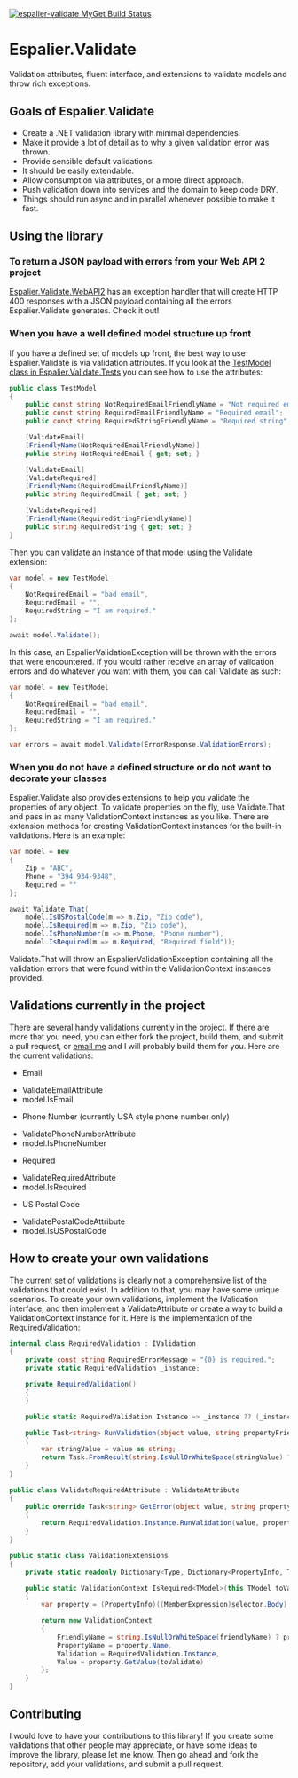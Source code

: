 [![espalier-validate MyGet Build Status](https://www.myget.org/BuildSource/Badge/espalier-validate?identifier=46603932-4c46-4d55-9ce5-b5bcb628ac47)](https://www.myget.org/)

# Espalier.Validate

Validation attributes, fluent interface, and extensions to validate models and throw rich exceptions.

## Goals of Espalier.Validate

* Create a .NET validation library with minimal dependencies.
* Make it provide a lot of detail as to why a given validation error was thrown.
* Provide sensible default validations.
* It should be easily extendable.
* Allow consumption via attributes, or a more direct approach.
* Push validation down into services and the domain to keep code DRY.
* Things should run async and in parallel whenever possible to make it fast.

## Using the library

### To return a JSON payload with errors from your Web API 2 project

[Espalier.Validate.WebAPI2](//github.com/jeremeevans/Espalier.Validate.WebAPI2) has an exception handler that will create HTTP 400 responses with a JSON payload containing all the errors Espalier.Validate generates. Check it out!

### When you have a well defined model structure up front

If you have a defined set of models up front, the best way to use Espalier.Validate is via validation attributes. If you look at the [TestModel class in Espalier.Validate.Tests](//github.com/jeremeevans/Espalier.Validate/blob/master/Espalier.Validate.Tests/ExtensionTests/TestModel.cs) you can see how to use the attributes:

```csharp
public class TestModel
{
    public const string NotRequiredEmailFriendlyName = "Not required email";
    public const string RequiredEmailFriendlyName = "Required email";
    public const string RequiredStringFriendlyName = "Required string";

    [ValidateEmail]
    [FriendlyName(NotRequiredEmailFriendlyName)]
    public string NotRequiredEmail { get; set; }

    [ValidateEmail]
    [ValidateRequired]
    [FriendlyName(RequiredEmailFriendlyName)]
    public string RequiredEmail { get; set; }

    [ValidateRequired]
    [FriendlyName(RequiredStringFriendlyName)]
    public string RequiredString { get; set; }
}
```

Then you can validate an instance of that model using the Validate extension:

```csharp
var model = new TestModel
{
    NotRequiredEmail = "bad email",
    RequiredEmail = "",
    RequiredString = "I am required."
};

await model.Validate();
```

In this case, an EspalierValidationException will be thrown with the errors that were encountered. If you would rather receive an array of validation errors and do whatever you want with them, you can call Validate as such:

```csharp
var model = new TestModel
{
    NotRequiredEmail = "bad email",
    RequiredEmail = "",
    RequiredString = "I am required."
};

var errors = await model.Validate(ErrorResponse.ValidationErrors);
```

### When you do not have a defined structure or do not want to decorate your classes

Espalier.Validate also provides extensions to help you validate the properties of any object. To validate properties on the fly, use Validate.That and pass in as many ValidationContext instances as you like. There are extension methods for creating ValidationContext instances for the built-in validations. Here is an example:

```csharp
var model = new
{
    Zip = "ABC",
    Phone = "394 934-9348",
    Required = ""
};

await Validate.That(
    model.IsUSPostalCode(m => m.Zip, "Zip code"),
    model.IsRequired(m => m.Zip, "Zip code"),
    model.IsPhoneNumber(m => m.Phone, "Phone number"),
    model.IsRequired(m => m.Required, "Required field"));
```

Validate.That will throw an EspalierValidationException containing all the validation errors that were found within the ValidationContext instances provided.

## Validations currently in the project

There are several handy validations currently in the project. If there are more that you need, you can either fork the project, build them, and submit a pull request, or [email me](mailto:jereme@jeremeevans.com) and I will probably build them for you. Here are the current validations:

* Email
 - ValidateEmailAttribute
 - model.IsEmail
* Phone Number (currently USA style phone number only)
 - ValidatePhoneNumberAttribute
 - model.IsPhoneNumber
* Required
 - ValidateRequiredAttribute
 - model.IsRequired
* US Postal Code
 - ValidatePostalCodeAttribute
 - model.IsUSPostalCode

## How to create your own validations

The current set of validations is clearly not a comprehensive list of the validations that could exist. In addition to that, you may have some unique scenarios. To create your own validations, implement the IValidation interface, and then implement a ValidateAttribute or create a way to build a ValidationContext instance for it. Here is the implementation of the RequiredValidation:

```csharp
internal class RequiredValidation : IValidation
{
    private const string RequiredErrorMessage = "{0} is required.";
    private static RequiredValidation _instance;

    private RequiredValidation()
    {
    }

    public static RequiredValidation Instance => _instance ?? (_instance = new RequiredValidation());

    public Task<string> RunValidation(object value, string propertyFriendlyName)
    {
        var stringValue = value as string;
        return Task.FromResult(string.IsNullOrWhiteSpace(stringValue) ? string.Format(RequiredErrorMessage, propertyFriendlyName) : string.Empty);
    }
}

public class ValidateRequiredAttribute : ValidateAttribute
{
    public override Task<string> GetError(object value, string propertyFriendlyName)
    {
        return RequiredValidation.Instance.RunValidation(value, propertyFriendlyName);
    }
}

public static class ValidationExtensions
{
    private static readonly Dictionary<Type, Dictionary<PropertyInfo, Tuple<string, ValidateAttribute[]>>> KnownModels = new Dictionary<Type, Dictionary<PropertyInfo, Tuple<string, ValidateAttribute[]>>>();

    public static ValidationContext IsRequired<TModel>(this TModel toValidate, Expression<Func<TModel, object>> selector, string friendlyName = null)
    {
        var property = (PropertyInfo)((MemberExpression)selector.Body).Member;

        return new ValidationContext
        {
            FriendlyName = string.IsNullOrWhiteSpace(friendlyName) ? property.Name : friendlyName,
            PropertyName = property.Name,
            Validation = RequiredValidation.Instance,
            Value = property.GetValue(toValidate)
        };
    }
}
```

## Contributing

I would love to have your contributions to this library! If you create some validations that other people may appreciate, or have some ideas to improve the library, please let me know. Then go ahead and fork the repository, add your validations, and submit a pull request.